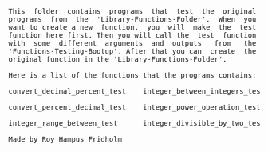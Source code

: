 
<pre>
This  folder  contains  programs  that  test  the  original
programs  from  the  'Library-Functions-Folder'.  When  you
want to create a new  function,  you  will  make  the  test
function here first. Then you will call the  test  function
with  some  different  arguments  and  outputs   from   the
'Functions-Testing-Bootup'. After that you can  create  the
original function in the 'Library-Functions-Folder'.

Here is a list of the functions that the programs contains:

convert_decimal_percent_test    integer_between_integers_test

convert_percent_decimal_test    integer_power_operation_test

integer_range_between_test      integer_divisible_by_two_test

Made by Roy Hampus Fridholm
</pre>
